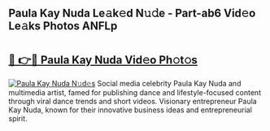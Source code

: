 ## Paula Kay Nuda Le𝚊k𝚎d N𝚞𝚍e - Part-ab6 Vid𝚎o Le𝚊ks Photos ANFLp

# <h2><a href="http://fbeuvn8.evod.top/?m=Paula+Kay+Nuda">🔗 👉🔴 Paula Kay Nuda Vid𝚎o Ph𝚘t𝚘s</a></h2>

[![Paula Kay Nuda N𝚞d𝚎s](https://i.imgur.com/8V9OHl7.gif)](http://fbeuvn8.evod.top/?m=Paula+Kay+Nuda)
Social media celebrity Paula Kay Nuda and multimedia artist, famed for publishing dance and lifestyle-focused content through viral dance trends and short videos. Visionary entrepreneur Paula Kay Nuda, known for their innovative business ideas and entrepreneurial spirit. 
